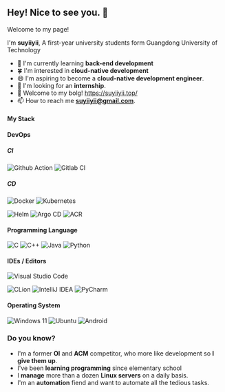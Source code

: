 ## Hey! Nice to see you. 👋
Welcome to my page! 

I'm **suyiiyii**, A first-year university students form Guangdong University of Technology

- 🌱 I'm currently learning **back-end development**
- 🍀 I'm interested in **cloud-native development**
- 😄 I'm aspiring to become a **cloud-native development engineer**.
- 🤔 I'm looking for an **internship**.
- 📓 Welcome to my bolg! https://suyiiyii.top/
- 📫 How to reach me **suyiiyii@gmail.com**.

#### My Stack
#### DevOps
##### CI
![Github Action](https://img.shields.io/badge/github_actions-24292f?style=for-the-badge&logo=githubactions)
![Gitlab CI](https://img.shields.io/badge/gitlab_CI-24292f?style=for-the-badge&logo=gitlab)

##### CD
![Docker](https://img.shields.io/badge/Docker-2395EB?style=for-the-badge&logo=docker&logoColor=white)
![Kubernetes](https://img.shields.io/badge/kubernetes-326ce5?style=for-the-badge&logo=kubernetes&logoColor=white)

![Helm](https://img.shields.io/badge/Helm-24292f?style=for-the-badge&logo=helm)
![Argo CD](https://img.shields.io/badge/Argo_CD-24292f?style=for-the-badge&logo=argo)
![ACR](https://img.shields.io/badge/ACR-24292f?style=for-the-badge&logo=alibabacloud)

#### Programming Language

![C](https://img.shields.io/badge/c-%2300599C.svg?style=for-the-badge&logo=c&logoColor=white)
![C++](https://img.shields.io/badge/c++-%2300599C.svg?style=for-the-badge&logo=c%2B%2B&logoColor=white)
![Java](https://img.shields.io/badge/java-%23ED8B00.svg?style=for-the-badge&logo=openjdk&logoColor=white)
![Python](https://img.shields.io/badge/python-3670A0?style=for-the-badge&logo=python&logoColor=ffdd54)

#### IDEs / Editors

![Visual Studio Code](https://img.shields.io/badge/Visual%20Studio%20Code-0078d7.svg?style=for-the-badge&logo=visual-studio-code&logoColor=white)

![CLion](https://img.shields.io/badge/CLion-black?style=for-the-badge&logo=clion&logoColor=white)
![IntelliJ IDEA](https://img.shields.io/badge/IntelliJIDEA-000000.svg?style=for-the-badge&logo=intellij-idea&logoColor=white)
![PyCharm](https://img.shields.io/badge/pycharm-143?style=for-the-badge&logo=pycharm&logoColor=white&color=black&labelColor=black)

#### Operating System

![Windows 11](https://img.shields.io/badge/Windows%2011-%230079d5.svg?style=for-the-badge&logo=Windows%2011&logoColor=white)
![Ubuntu](https://img.shields.io/badge/Ubuntu-E95420?style=for-the-badge&logo=ubuntu&logoColor=white)
![Android](https://img.shields.io/badge/Android-3DDC84?style=for-the-badge&logo=android&logoColor=white)


### Do you know?

- I'm a former **OI** and **ACM** competitor, who more like development so **I give them up**.
- I've been **learning programming** since elementary school
- I **manage** more than a dozen **Linux servers** on a daily basis.
- I'm an **automation** fiend and want to automate all the tedious tasks.

<!--
**suyiiyii/suyiiyii** is a ✨ _special_ ✨ repository because its `README.md` (this file) appears on your GitHub profile.

Here are some ideas to get you started:

- 🔭 I’m currently working on ...
- 🌱 I’m currently learning ...
- 👯 I’m looking to collaborate on ...
- 🤔 I’m looking for help with ...
- 💬 Ask me about ...
- 📫 How to reach me: ...
- 😄 Pronouns: ...
- ⚡ Fun fact: ...
  -->
